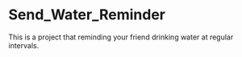 # Send_Water_Reminder
This is a project that reminding your friend drinking water at regular intervals.

